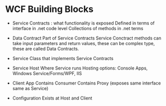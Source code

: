 # WCF Building Blocks
* Service Contracts : what functionality is exposed
Defined in terms of interface in .net code level
Collections of methods in .net terms

* Data Contract
Part of Service Contracts
Service Conctract methods can take input parameters and return values, these can be complex type, these are called Data Contracts.

* Service
Class that implements Service Contracts

* Service Host
Where Service runs
Hosting options: Console Apps, Windows Service/Forms/WPF, IIS

* Client App
Contains Consumer
Contains Proxy (exposes same interface same as Service)

* Configuration
Exists at Host and Client


